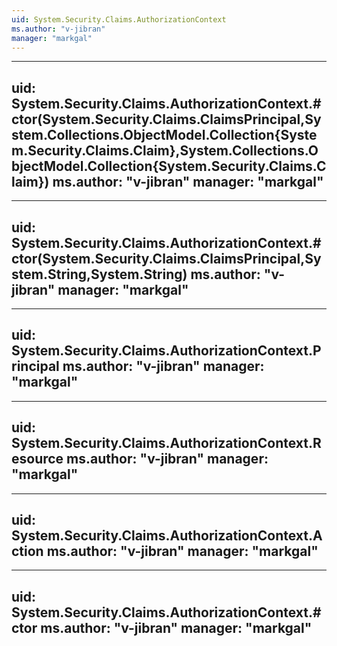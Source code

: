 ```yaml
---
uid: System.Security.Claims.AuthorizationContext
ms.author: "v-jibran"
manager: "markgal"
---
```


---
uid: System.Security.Claims.AuthorizationContext.#ctor(System.Security.Claims.ClaimsPrincipal,System.Collections.ObjectModel.Collection{System.Security.Claims.Claim},System.Collections.ObjectModel.Collection{System.Security.Claims.Claim})
ms.author: "v-jibran"
manager: "markgal"
---

---
uid: System.Security.Claims.AuthorizationContext.#ctor(System.Security.Claims.ClaimsPrincipal,System.String,System.String)
ms.author: "v-jibran"
manager: "markgal"
---

---
uid: System.Security.Claims.AuthorizationContext.Principal
ms.author: "v-jibran"
manager: "markgal"
---

---
uid: System.Security.Claims.AuthorizationContext.Resource
ms.author: "v-jibran"
manager: "markgal"
---

---
uid: System.Security.Claims.AuthorizationContext.Action
ms.author: "v-jibran"
manager: "markgal"
---

---
uid: System.Security.Claims.AuthorizationContext.#ctor
ms.author: "v-jibran"
manager: "markgal"
---
